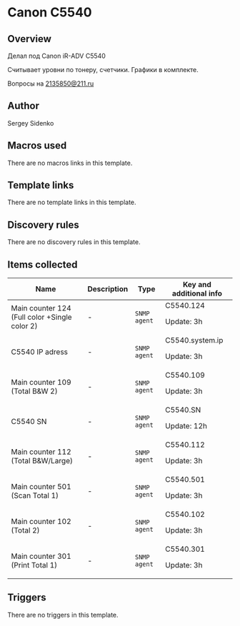 # Canon C5540

## Overview

Делал под Canon iR-ADV C5540


Считывает уровни по тонеру, счетчики. Графики в комплекте.


Вопросы на 2135850@211.ru


 



## Author

Sergey Sidenko

## Macros used

There are no macros links in this template.

## Template links

There are no template links in this template.

## Discovery rules

There are no discovery rules in this template.

## Items collected

|Name|Description|Type|Key and additional info|
|----|-----------|----|----|
|Main counter 124 (Full color +Single color 2)|<p>-</p>|`SNMP agent`|C5540.124<p>Update: 3h</p>|
|C5540 IP adress|<p>-</p>|`SNMP agent`|C5540.system.ip<p>Update: 3h</p>|
|Main counter 109 (Total B&W 2)|<p>-</p>|`SNMP agent`|C5540.109<p>Update: 3h</p>|
|C5540 SN|<p>-</p>|`SNMP agent`|C5540.SN<p>Update: 12h</p>|
|Main counter 112 (Total B&W/Large)|<p>-</p>|`SNMP agent`|C5540.112<p>Update: 3h</p>|
|Main counter 501 (Scan Total 1)|<p>-</p>|`SNMP agent`|C5540.501<p>Update: 3h</p>|
|Main counter 102 (Total 2)|<p>-</p>|`SNMP agent`|C5540.102<p>Update: 3h</p>|
|Main counter 301 (Print Total 1)|<p>-</p>|`SNMP agent`|C5540.301<p>Update: 3h</p>|


## Triggers

There are no triggers in this template.


